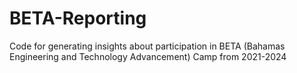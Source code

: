 # BETA-Reporting
Code for generating insights about participation in BETA (Bahamas Engineering and Technology Advancement) Camp from 2021-2024
